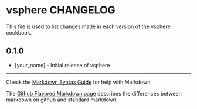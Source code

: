 vsphere CHANGELOG
=================

This file is used to list changes made in each version of the vsphere cookbook.

0.1.0
-----
- [your_name] - Initial release of vsphere

- - -
Check the [Markdown Syntax Guide](http://daringfireball.net/projects/markdown/syntax) for help with Markdown.

The [Github Flavored Markdown page](http://github.github.com/github-flavored-markdown/) describes the differences between markdown on github and standard markdown.
